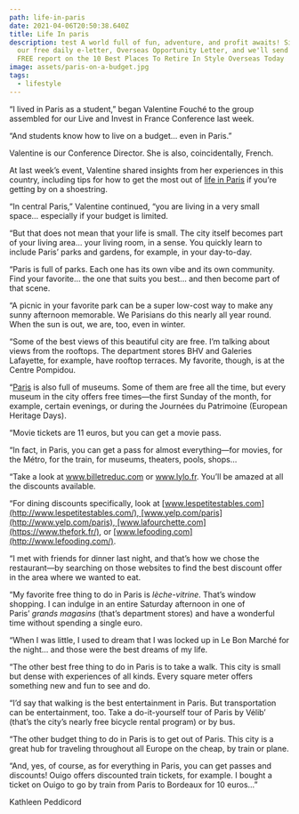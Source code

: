 ```yaml
---
path: life-in-paris
date: 2021-04-06T20:50:38.640Z
title: Life In paris
description: test A world full of fun, adventure, and profit awaits! Sign up for
  our free daily e-letter, Overseas Opportunity Letter, and we'll send you a
  FREE report on the 10 Best Places To Retire In Style Overseas Today
image: assets/paris-on-a-budget.jpg
tags:
  - lifestyle
---
```



“I lived in Paris as a student,” began Valentine Fouché to the group assembled for our Live and Invest in France Conference last week.

“And students know how to live on a budget… even in Paris.”

Valentine is our Conference Director. She is also, coincidentally, French.

At last week’s event, Valentine shared insights from her experiences in this country, including tips for how to get the most out of [life in Paris](https://www.liveandinvestoverseas.com/country-hub/france/life-in-france/) if you’re getting by on a shoestring.

“In central Paris,” Valentine continued, “you are living in a very small space… especially if your budget is limited.

“But that does not mean that your life is small. The city itself becomes part of your living area… your living room, in a sense. You quickly learn to include Paris’ parks and gardens, for example, in your day-to-day.

“Paris is full of parks. Each one has its own vibe and its own community. Find your favorite… the one that suits you best… and then become part of that scene.

“A picnic in your favorite park can be a super low-cost way to make any sunny afternoon memorable. We Parisians do this nearly all year round. When the sun is out, we are, too, even in winter.

“Some of the best views of this beautiful city are free. I’m talking about views from the rooftops. The department stores BHV and Galeries Lafayette, for example, have rooftop terraces. My favorite, though, is at the Centre Pompidou.

“[Paris](https://www.liveandinvestoverseas.com/country-hub/france/paris/) is also full of museums. Some of them are free all the time, but every museum in the city offers free times—the first Sunday of the month, for example, certain evenings, or during the Journées du Patrimoine (European Heritage Days).

“Movie tickets are 11 euros, but you can get a movie pass.

“In fact, in Paris, you can get a pass for almost everything—for movies, for the Métro, for the train, for museums, theaters, pools, shops…

“Take a look at www.billetreduc.com or www.lylo.fr. You’ll be amazed at all the discounts available.

“For dining discounts specifically, look at [www.lespetitestables.com](http://www.lespetitestables.com/), [www.yelp.com/paris](http://www.yelp.com/paris), [www.lafourchette.com](https://www.thefork.fr/), or [www.lefooding.com](http://www.lefooding.com/).

“I met with friends for dinner last night, and that’s how we chose the restaurant—by searching on those websites to find the best discount offer in the area where we wanted to eat.

“My favorite free thing to do in Paris is *lèche-vitrine*. That’s window shopping. I can indulge in an entire Saturday afternoon in one of Paris’ *grands magasins* (that’s department stores) and have a wonderful time without spending a single euro.

“When I was little, I used to dream that I was locked up in Le Bon Marché for the night… and those were the best dreams of my life.

“The other best free thing to do in Paris is to take a walk. This city is small but dense with experiences of all kinds. Every square meter offers something new and fun to see and do.

“I’d say that walking is the best entertainment in Paris. But transportation can be entertainment, too. Take a do-it-yourself tour of Paris by Vélib’ (that’s the city’s nearly free bicycle rental program) or by bus.

“The other budget thing to do in Paris is to get out of Paris. This city is a great hub for traveling throughout all Europe on the cheap, by train or plane.

“And, yes, of course, as for everything in Paris, you can get passes and discounts! Ouigo offers discounted train tickets, for example. I bought a ticket on Ouigo to go by train from Paris to Bordeaux for 10 euros…”

Kathleen Peddicord